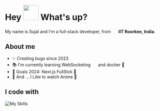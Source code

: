 <h1> Hey <img src="https://emojis.slackmojis.com/emojis/images/1577305505/7373/hand_wave.gif?1577305505" width="50" /> What's up?</h1>

<p> My name is Sujal and I'm a full-stack developer, from <img src="https://image.similarpng.com/very-thumbnail/2020/06/India-flag-icon-on-transparent-background-PNG.png" width="17" /> <b>IIT Roorkee, India</b>. </p>

## About me

- ✨ Creating bugs since 2023
- 📚 I'm currently learning WebSocketing <img src="https://cdn.analyticsvidhya.com/wp-content/uploads/2023/07/langchain3.png" width="17" />  and docker 🐳
- 🎯 Goals 2024: Next.js FullStck 🚀
- 🎲 And ... I Like to watch Anime 🎸

## I code with
![My Skills](https://skillicons.dev/icons?i=next,react,js,tailwind,git,github,mongodb,nodejs,expressjs)
